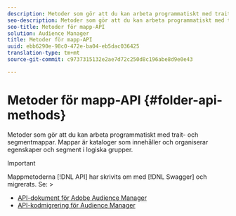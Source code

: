 ```yaml
---
description: Metoder som gör att du kan arbeta programmatiskt med trait- och segmentmappar. Mappar är kataloger som innehåller och organiserar egenskaper och segment i logiska grupper.
seo-description: Metoder som gör att du kan arbeta programmatiskt med trait- och segmentmappar. Mappar är kataloger som innehåller och organiserar egenskaper och segment i logiska grupper.
seo-title: Metoder för mapp-API
solution: Audience Manager
title: Metoder för mapp-API
uuid: ebb6290e-98c0-472e-ba04-eb5dac036425
translation-type: tm+mt
source-git-commit: c9737315132e2ae7d72c250d8c196abe8d9e0e43

---
```



# Metoder för mapp-API {#folder-api-methods}

Metoder som gör att du kan arbeta programmatiskt med trait- och segmentmappar. Mappar är kataloger som innehåller och organiserar egenskaper och segment i logiska grupper.

<!-- api-folders.xml -->

>[!IMPORTANT]
>
>Mappmetoderna [!DNL API] har skrivits om med [!DNL Swagger] och migrerats. Se:  >
>* [API-dokument för Adobe Audience Manager](https://bank.demdex.com/portal/swagger/index.html)
>* [API-kodmigrering för Audience Manager](../../api/api-swagger-migration.md)